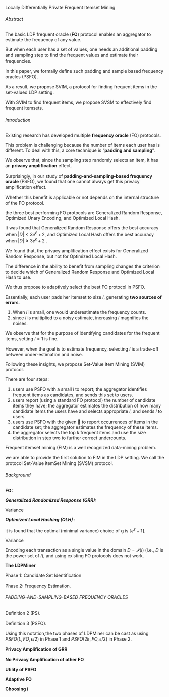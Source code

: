 Locally Differentially Private Frequent Itemset Mining



###### Abstract

The basic LDP frequent oracle (**FO**) protocol enables an aggregator to estimate the frequency of any value. 

But when each user has a set of values, one needs an additional padding and sampling step to ﬁnd the frequent values and estimate their frequencies. 

In this paper, we formally deﬁne such padding and sample based frequency oracles (PSFO). 

As a result, we propose SVIM, a protocol for ﬁnding frequent items in the set-valued LDP setting. 

With SVIM to ﬁnd frequent items, we propose SVSM to effectively ﬁnd frequent itemsets.



###### Introduction

Existing research has developed multiple **frequency oracle** (FO) protocols.

This problem is challenging because the number of items each user has is different. To deal with this, a core technique is “**padding and sampling**”.

We observe that, since the sampling step randomly selects an item, it has an **privacy ampliﬁcation** effect.

Surprisingly, in our study of **padding-and-sampling-based frequency oracle** (PSFO), we found that one cannot always get this privacy ampliﬁcation effect. 

Whether this beneﬁt is applicable or not depends on the internal structure of the FO protocol.

the three best performing FO protocols are Generalized Random Response, Optimized Unary Encoding, and Optimized Local Hash. 

 It was found that Generalized Random Response offers the best accuracy when $|D| < 3e^{\epsilon}+2$, and Optimized Local Hash offers the best accuracy when $|D|≥3e^\epsilon +2$ . 

We found that, the privacy ampliﬁcation effect exists for Generalized Random Response, but not for Optimized Local Hash.

The difference in the ability to beneﬁt from sampling changes the criterion to decide which of Generalized Random Response and Optimized Local Hash to use.

We thus propose to adaptively select the best FO protocol in PSFO.

Essentially, each user pads her itemset to size $l$, generating **two sources of errors**.

1. When $l$ is small, one would underestimate the frequency counts.
2. since $l$ is multiplied to a noisy estimate, increasing $l$ magniﬁes the noises.

We observe that for the purpose of identifying candidates for the frequent items, setting $l=1$ is ﬁne.  

However, when the goal is to estimate frequency, selecting $l$ is a trade-off between under-estimation and noise. 

Following these insights, we propose Set-Value Item Mining (SVIM) protocol.

There are four steps: 

1. users use PSFO with a small $l$ to report; the aggregator identiﬁes frequent items as candidates, and sends this set to users.
2. users report (using a standard FO protocol) the number of candidate items they have; the aggregator estimates the distribution of how many candidate items the users have and selects appropriate $l$, and sends $l$ to users. 
3. users use PSFO with the given  to report occurrences of items in the candidate set; the aggregator estimates the frequency of these items.
4. the aggregator selects the top k frequent items and use the size distribution in step two to further correct undercounts.

 Frequent itemset mining (FIM) is a well recognized data-mining problem.

we are able to provide the ﬁrst solution to FIM in the LDP setting. We call the protocol Set-Value itemSet Mining (SVSM) protocol.



######  Background

**FO:**

***Generalized Randomized Response (GRR):***

Variance

***Optimized Local Hashing (OLH)*** :

it is found that the optimal (minimal variance) choice of g is $\lceil e^\epsilon+1\rceil$.

Variance



Encoding each transaction as a single value in the domain $D = \mathcal P(I)$ (i.e., $D$ is the power set of $I$), and using existing FO protocols does not work. 



**The LDPMiner** 

Phase 1: Candidate Set Identiﬁcation

Phase 2: Frequency Estimation.



###### PADDING-AND-SAMPLING-BASED FREQUENCY ORACLES 

Deﬁnition 2 (PS).

Deﬁnition 3 (PSFO). 

Using this notation,the two phases of LDPMiner can be cast as using $PSFO(L,FO,\epsilon/2)$ in Phase 1 and $PSFO(2k,FO,\epsilon/2)$ in Phase 2.



**Privacy Ampliﬁcation of GRR**

**No Privacy Ampliﬁcation of other FO**

**Utility of PSFO** 

**Adaptive FO** 

**Choosing $l$**

